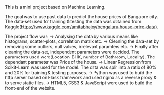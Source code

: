 This is a mini project based on Machine Learning.

The goal was to use past data to predict the house prices of Bangalore city. The data-set used for training & testing the data was obtained from 
Kaggle(https://www.kaggle.com/amitabhajoy/bengaluru-house-price-data).

The project flow was: 
-> Analysing the data by various means like histograms, scatter-plots, correlation matrix etc.
-> Cleaning the data-set by removing some outliers, null values, irrelevant paramters etc.
-> Finally after cleaning the data-set, independent parameters were decided. The parameters used were(Location, BHK, number of Bathroom, Locality). The dependant 
   parameter was Price of the house.
-> Linear Regression from Scikit-Learn was used for the model. The data was split into a ratio of 80% and 20% for training & testing purposes.
-> Python was used to build the http server based on Flask framework and used nginx as a reverse proxy & to serve static files.
-> HTML5, CSS3 & JavaScript were used to build the front-end of the website.

